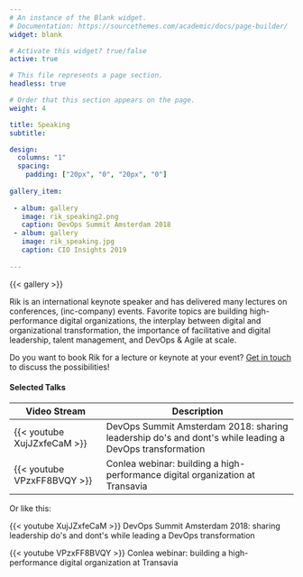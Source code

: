 ```yaml
---
# An instance of the Blank widget.
# Documentation: https://sourcethemes.com/academic/docs/page-builder/
widget: blank

# Activate this widget? true/false
active: true

# This file represents a page section.
headless: true

# Order that this section appears on the page.
weight: 4

title: Speaking
subtitle:

design:
  columns: "1"
  spacing:
    padding: ["20px", "0", "20px", "0"]
      
gallery_item:
 
 - album: gallery
   image: rik_speaking2.png
   caption: DevOps Summit Amsterdam 2018  
 - album: gallery
   image: rik_speaking.jpg
   caption: CIO Insights 2019
       
---
```

{{< gallery >}}

Rik is an international keynote speaker and has delivered many lectures on conferences, (inc-company) events. Favorite topics are building high-performance digital organizations, the interplay between digital and organizational transformation, the importance of facilitative and digital leadership, talent management, and DevOps & Agile at scale. 

Do you want to book Rik for a lecture or keynote at your event? [Get in touch](#contact) to discuss the possibilities!

#### Selected Talks

| Video Stream            | Description                    |
| -------------------------------------| ------------------------------ |
| {{< youtube XujJZxfeCaM >}}          | DevOps Summit Amsterdam 2018: sharing leadership do's and dont's while leading a DevOps transformation           |
| {{< youtube VPzxFF8BVQY >}}          | Conlea webinar: building a high-performance digital organization at Transavia             |

Or like this:

{{< youtube XujJZxfeCaM >}}
DevOps Summit Amsterdam 2018: sharing leadership do's and dont's while leading a DevOps transformation

{{< youtube VPzxFF8BVQY >}}
Conlea webinar: building a high-performance digital organization at Transavia



